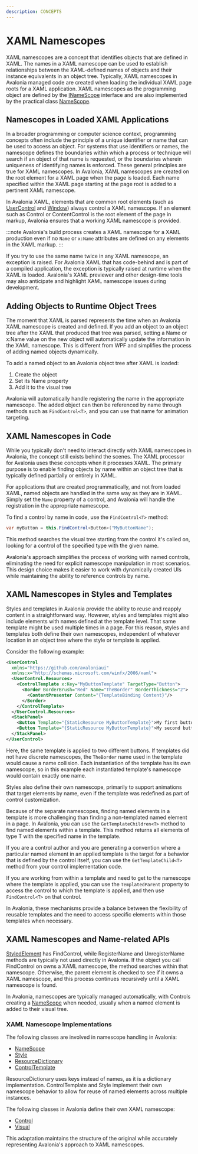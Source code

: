```yaml
---
description: CONCEPTS
---
```


# XAML Namescopes

XAML namescopes are a concept that identifies objects that are defined in XAML. The names in a XAML namescope can be used to establish relationships between the XAML-defined names of objects and their instance equivalents in an object tree. Typically, XAML namescopes in Avalonia managed code are created when loading the individual XAML page roots for a XAML application. XAML namescopes as the programming object are defined by the [INameScope](https://github.com/AvaloniaUI/Avalonia/blob/master/src/Avalonia.Base/Controls/INameScope.cs#L10) interface and are also implemented by the practical class [NameScope](https://github.com/AvaloniaUI/Avalonia/blob/master/src/Avalonia.Base/Controls/NameScope.cs).

## Namescopes in Loaded XAML Applications

In a broader programming or computer science context, programming concepts often include the principle of a unique identifier or name that can be used to access an object. For systems that use identifiers or names, the namescope defines the boundaries within which a process or technique will search if an object of that name is requested, or the boundaries wherein uniqueness of identifying names is enforced. These general principles are true for XAML namescopes. In Avalonia, XAML namescopes are created on the root element for a XAML page when the page is loaded. Each name specified within the XAML page starting at the page root is added to a pertinent XAML namescope.

In Avalonia XAML, elements that are common root elements (such as [UserControl](https://github.com/AvaloniaUI/Avalonia/blob/master/src/Avalonia.Controls/UserControl.cs) and [Window](https://github.com/AvaloniaUI/Avalonia/blob/master/src/Avalonia.Controls/Window.cs)) always control a XAML namescope. If an element such as Control or ContentControl is the root element of the page in markup, Avalonia ensures that a working XAML namescope is provided.

:::note
Avalonia's build process creates a XAML namescope for a XAML production even if no ```Name``` or ```x:Name``` attributes are defined on any elements in the XAML markup.
:::

If you try to use the same name twice in any XAML namescope, an exception is raised. For Avalonia XAML that has code-behind and is part of a compiled application, the exception is typically raised at runtime when the XAML is loaded. Avalonia's XAML previewer and other design-time tools may also anticipate and highlight XAML namescope issues during development.

## Adding Objects to Runtime Object Trees

The moment that XAML is parsed represents the time when an Avalonia XAML namescope is created and defined. If you add an object to an object tree after the XAML that produced that tree was parsed, setting a Name or x:Name value on the new object will automatically update the information in the XAML namescope. This is different from WPF and simplifies the process of adding named objects dynamically.

To add a named object to an Avalonia object tree after XAML is loaded:

1. Create the object
2. Set its Name property
3. Add it to the visual tree

Avalonia will automatically handle registering the name in the appropriate namescope. The added object can then be referenced by name through methods such as ```FindControl<T>```, and you can use that name for animation targeting.

## XAML Namescopes in Code

While you typically don't need to interact directly with XAML namescopes in Avalonia, the concept still exists behind the scenes. The XAML processor for Avalonia uses these concepts when it processes XAML. The primary purpose is to enable finding objects by name within an object tree that is typically defined partially or entirely in XAML.

For applications that are created programmatically, and not from loaded XAML, named objects are handled in the same way as they are in XAML. Simply set the ```Name``` property of a control, and Avalonia will handle the registration in the appropriate namescope.

To find a control by name in code, use the ```FindControl<T>``` method:

```csharp
var myButton = this.FindControl<Button>("MyButtonName");
```

This method searches the visual tree starting from the control it's called on, looking for a control of the specified type with the given name.

Avalonia's approach simplifies the process of working with named controls, eliminating the need for explicit namescope manipulation in most scenarios. This design choice makes it easier to work with dynamically created UIs while maintaining the ability to reference controls by name.

## XAML Namescopes in Styles and Templates

Styles and templates in Avalonia provide the ability to reuse and reapply content in a straightforward way. However, styles and templates might also include elements with names defined at the template level. That same template might be used multiple times in a page. For this reason, styles and templates both define their own namescopes, independent of whatever location in an object tree where the style or template is applied.

Consider the following example:

```xml
<UserControl
  xmlns="https://github.com/avaloniaui"
  xmlns:x="http://schemas.microsoft.com/winfx/2006/xaml">
  <UserControl.Resources>
    <ControlTemplate x:Key="MyButtonTemplate" TargetType="Button">
      <Border BorderBrush="Red" Name="TheBorder" BorderThickness="2">
        <ContentPresenter Content="{TemplateBinding Content}"/>
      </Border>      
    </ControlTemplate>
  </UserControl.Resources>
  <StackPanel>
    <Button Template="{StaticResource MyButtonTemplate}">My first button</Button>
    <Button Template="{StaticResource MyButtonTemplate}">My second button</Button>
  </StackPanel>
</UserControl>
```

Here, the same template is applied to two different buttons. If templates did not have discrete namescopes, the ```TheBorder``` name used in the template would cause a name collision. Each instantiation of the template has its own namescope, so in this example each instantiated template's namescope would contain exactly one name.

Styles also define their own namescope, primarily to support animations that target elements by name, even if the template was redefined as part of control customization.

Because of the separate namescopes, finding named elements in a template is more challenging than finding a non-templated named element in a page. In Avalonia, you can use the ```GetTemplateChildren<T>``` method to find named elements within a template. This method returns all elements of type T with the specified name in the template.

If you are a control author and you are generating a convention where a particular named element in an applied template is the target for a behavior that is defined by the control itself, you can use the ```GetTemplateChild<T>``` method from your control implementation code.

If you are working from within a template and need to get to the namescope where the template is applied, you can use the ```TemplatedParent``` property to access the control to which the template is applied, and then use ```FindControl<T>``` on that control.

In Avalonia, these mechanisms provide a balance between the flexibility of reusable templates and the need to access specific elements within those templates when necessary.

## XAML Namescopes and Name-related APIs

[StyledElement](https://github.com/AvaloniaUI/Avalonia/blob/master/src/Avalonia.Base/StyledElement.cs) has FindControl, while RegisterName and UnregisterName methods are typically not used directly in Avalonia. If the object you call FindControl on owns a XAML namescope, the method searches within that namescope. Otherwise, the parent element is checked to see if it owns a XAML namescope, and this process continues recursively until a XAML namescope is found.

In Avalonia, namescopes are typically managed automatically, with Controls creating a [NameScope](https://github.com/AvaloniaUI/Avalonia/blob/master/src/Avalonia.Base/Controls/NameScope.cs) when needed, usually when a named element is added to their visual tree.

### XAML Namescope Implementations

The following classes are involved in namescope handling in Avalonia:

* [NameScope](https://github.com/AvaloniaUI/Avalonia/blob/master/src/Avalonia.Base/Controls/NameScope.cs)
* [Style](https://github.com/AvaloniaUI/Avalonia/blob/master/src/Avalonia.Base/Styling/Style.cs)
* [ResourceDictionary](https://github.com/AvaloniaUI/Avalonia/blob/master/src/Avalonia.Base/Controls/ResourceDictionary.cs)
* [ControlTemplate](https://github.com/AvaloniaUI/Avalonia/blob/master/src/Markup/Avalonia.Markup.Xaml/Templates/ControlTemplate.cs)

ResourceDictionary uses keys instead of names, as it is a dictionary implementation.
ControlTemplate and Style implement their own namescope behavior to allow for reuse of named elements across multiple instances.

The following classes in Avalonia define their own XAML namescope:

* [Control](https://github.com/AvaloniaUI/Avalonia/blob/master/src/Avalonia.Controls/Control.cs)
* [Visual](https://github.com/AvaloniaUI/Avalonia/blob/master/src/Avalonia.Base/Visual.cs)

This adaptation maintains the structure of the original while accurately representing Avalonia's approach to XAML namescopes.